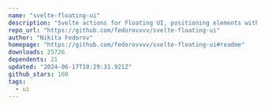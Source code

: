```yaml
---
name: "svelte-floating-ui"
description: "Svelte actions for Floating UI, positioning elements with ease."
repo_url: "https://github.com/fedorovvvv/svelte-floating-ui"
author: "Nikita Fedorov"
homepage: "https://github.com/fedorovvvv/svelte-floating-ui#readme"
downloads: 25726
dependents: 21
updated: "2024-06-17T10:29:31.921Z"
github_stars: 160
tags: 
  - ui
---
```

